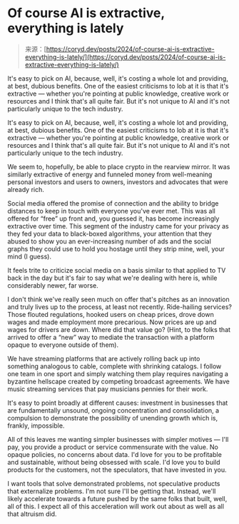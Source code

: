 <!--yml
category: 未分类
date: 2024-05-27 14:51:23
-->

# Of course AI is extractive, everything is lately

> 来源：[https://coryd.dev/posts/2024/of-course-ai-is-extractive-everything-is-lately/](https://coryd.dev/posts/2024/of-course-ai-is-extractive-everything-is-lately/)

It's easy to pick on AI, because, well, it's costing a whole lot and providing, at best, dubious benefits. One of the easiest criticisms to lob at it is that it's extractive — whether you're pointing at public knowledge, creative work or resources and I think that's all quite fair. But it's not unique to AI and it's not particularly unique to the tech industry.

It's easy to pick on AI, because, well, it's costing a whole lot and providing, at best, dubious benefits. One of the easiest criticisms to lob at it is that it's extractive — whether you're pointing at public knowledge, creative work or resources and I think that's all quite fair. But it's not unique to AI and it's not particularly unique to the tech industry.

We seem to, hopefully, be able to place crypto in the rearview mirror. It was similarly extractive of energy and funneled money from well-meaning personal investors and users to owners, investors and advocates that were already rich.

Social media offered the promise of connection and the ability to bridge distances to keep in touch with everyone you've ever met. This was all offered for “free” up front and, you guessed it, has become increasingly extractive over time. This segment of the industry came for your privacy as they fed your data to black-boxed algorithms, your attention that they abused to show you an ever-increasing number of ads and the social graphs they could use to hold you hostage until they strip mine, well, your mind (I guess).

It feels trite to criticize social media on a basis similar to that applied to TV back in the day but it's fair to say what we're dealing with here is, while considerably newer, far worse.

I don't think we've really seen much on offer that's pitches as an innovation and truly lives up to the process, at least not recently. Ride-hailing services? Those flouted regulations, hooked users on cheap prices, drove down wages and made employment more precarious. Now prices are up and wages for drivers are down. Where did that value go? (Hint, to the folks that arrived to offer a “new” way to mediate the transaction with a platform opaque to everyone outside of them).

We have streaming platforms that are actively rolling back up into something analogous to cable, complete with shrinking catalogs. I follow one team in one sport and simply watching them play requires navigating a byzantine hellscape created by competing broadcast agreements. We have music streaming services that pay musicians pennies for their work.

It's easy to point broadly at different causes: investment in businesses that are fundamentally unsound, ongoing concentration and consolidation, a compulsion to demonstrate the possibility of unending growth which is, frankly, impossible.

All of this leaves me wanting simpler businesses with simpler motives — I'll pay, you provide a product or service commensurate with the value. No opaque policies, no concerns about data. I'd love for you to be profitable and sustainable, without being obsessed with scale. I'd love you to build products for the customers, not the speculators, that have invested in you.

I want tools that solve demonstrated problems, not speculative products that externalize problems. I'm not sure I'll be getting that. Instead, we'll likely accelerate towards a future pushed by the same folks that built, well, all of this. I expect all of this acceleration will work out about as well as all that altruism did.